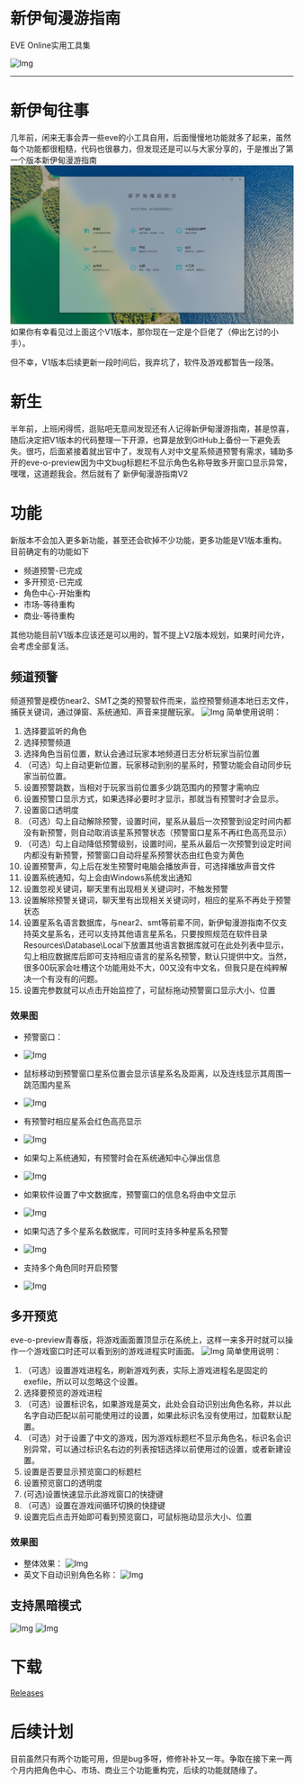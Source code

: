 # 新伊甸漫游指南
EVE Online实用工具集

![Img](https://github.com/qedsd/TheGuideToTheNewEden/blob/master/Img/home.png?raw=true?raw=true)

---

# 新伊甸往事

几年前，闲来无事会弄一些eve的小工具自用，后面慢慢地功能就多了起来，虽然每个功能都很粗糙，代码也很暴力，但发现还是可以与大家分享的，于是推出了第一个版本新伊甸漫游指南
![Img](https://github.com/qedsd/TheGuideToTheNewEden/blob/master/Img/homeV1.jpg?raw=true?raw=true)
如果你有幸看见过上面这个V1版本，那你现在一定是个巨佬了（伸出乞讨的小手）。

但不幸，V1版本后续更新一段时间后，我弃坑了，软件及游戏都暂告一段落。

# 新生
半年前，上班闲得慌，逛贴吧无意间发现还有人记得新伊甸漫游指南，甚是惊喜，随后决定把V1版本的代码整理一下开源，也算是放到GitHub上备份一下避免丢失。很巧，后面紧接着就出官中了，发现有人对中文星系频道预警有需求，辅助多开的eve-o-preview因为中文bug标题栏不显示角色名称导致多开窗口显示异常，嘿嘿，这道题我会。然后就有了
新伊甸漫游指南V2

# 功能
新版本不会加入更多新功能，甚至还会砍掉不少功能，更多功能是V1版本重构。目前确定有的功能如下
- 频道预警-已完成
- 多开预览-已完成
- 角色中心-开始重构
- 市场-等待重构
- 商业-等待重构

其他功能目前V1版本应该还是可以用的，暂不提上V2版本规划，如果时间允许，会考虑全部复活。

## 频道预警
频道预警是模仿near2、SMT之类的预警软件而来，监控预警频道本地日志文件，捕获关键词，通过弹窗、系统通知、声音来提醒玩家。
![Img](https://github.com/qedsd/TheGuideToTheNewEden/blob/master/Img/intel1.png?raw=true?raw=true)
简单使用说明：
1. 选择要监听的角色
2. 选择预警频道
3. 选择角色当前位置，默认会通过玩家本地频道日志分析玩家当前位置
4. （可选）勾上自动更新位置，玩家移动到别的星系时，预警功能会自动同步玩家当前位置。
5. 设置预警跳数，当相对于玩家当前位置多少跳范围内的预警才需响应
6. 设置预警口显示方式，如果选择必要时才显示，那就当有预警时才会显示。
7. 设置窗口透明度
8. （可选）勾上自动解除预警，设置时间，星系从最后一次预警到设定时间内都没有新预警，则自动取消该星系预警状态（预警窗口星系不再红色高亮显示）
9. （可选）勾上自动降低预警级别，设置时间，星系从最后一次预警到设定时间内都没有新预警，预警窗口自动将星系预警状态由红色变为黄色
10. 设置预警声，勾上后在发生预警时电脑会播放声音，可选择播放声音文件
11. 设置系统通知，勾上会由Windows系统发出通知
12. 设置忽视关键词，聊天里有出现相关关键词时，不触发预警
13. 设置解除预警关键词，聊天里有出现相关关键词时，相应的星系不再处于预警状态
14. 设置星系名语言数据库，与near2、smt等前辈不同，新伊甸漫游指南不仅支持英文星系名，还可以支持其他语言星系名，只要按照规范在软件目录Resources\Database\Local下放置其他语言数据库就可在此处列表中显示，勾上相应数据库后即可支持相应语言的星系名预警，默认只提供中文。当然，很多00玩家会吐槽这个功能用处不大，00又没有中文名，但我只是在纯粹解决一个有没有的问题。
15. 设置完参数就可以点击开始监控了，可鼠标拖动预警窗口显示大小、位置

### 效果图
- 预警窗口：
- ![Img](https://github.com/qedsd/TheGuideToTheNewEden/blob/master/Img/intel2.png?raw=true?raw=true)

- 鼠标移动到预警窗口星系位置会显示该星系名及距离，以及连线显示其周围一跳范围内星系
- ![Img](https://github.com/qedsd/TheGuideToTheNewEden/blob/master/Img/intel3.png?raw=true?raw=true)

- 有预警时相应星系会红色高亮显示
- ![Img](https://github.com/qedsd/TheGuideToTheNewEden/blob/master/Img/intel4.png?raw=true?raw=true)

- 如果勾上系统通知，有预警时会在系统通知中心弹出信息
- ![Img](https://github.com/qedsd/TheGuideToTheNewEden/blob/master/Img/intel5.png?raw=true?raw=true)

- 如果软件设置了中文数据库，预警窗口的信息名将由中文显示
- ![Img](https://github.com/qedsd/TheGuideToTheNewEden/blob/master/Img/intelInZhDb.png?raw=true?raw=true)

- 如果勾选了多个星系名数据库，可同时支持多种星系名预警
- ![Img](https://github.com/qedsd/TheGuideToTheNewEden/blob/master/Img/intelMutilLang.png?raw=true?raw=true)

- 支持多个角色同时开启预警
- ![Img](https://github.com/qedsd/TheGuideToTheNewEden/blob/master/Img/mutilIntel.png?raw=true?raw=true)

## 多开预览
eve-o-preview青春版，将游戏画面置顶显示在系统上，这样一来多开时就可以操作一个游戏窗口时还可以看到别的游戏进程实时画面。
![Img](https://github.com/qedsd/TheGuideToTheNewEden/blob/master/Img/preview0.png?raw=true?raw=true)
简单使用说明：
1. （可选）设置游戏进程名，刷新游戏列表，实际上游戏进程名是固定的exefile，所以可以忽略这个设置。
2. 选择要预览的游戏进程
3. （可选）设置标识名，如果游戏是英文，此处会自动识别出角色名称，并以此名字自动匹配以前可能使用过的设置，如果此标识名没有使用过，加载默认配置。
4. （可选）对于设置了中文的游戏，因为游戏标题栏不显示角色名，标识名会识别异常，可以通过标识名右边的列表按钮选择以前使用过的设置，或者新建设置。
5. 设置是否要显示预览窗口的标题栏
6. 设置预览窗口的透明度
7. (可选)设置快速显示此游戏窗口的快捷键
8. （可选）设置在游戏间循环切换的快捷键
9. 设置完后点击开始即可看到预览窗口，可鼠标拖动显示大小、位置


### 效果图
- 整体效果：
![Img](https://github.com/qedsd/TheGuideToTheNewEden/blob/master/Img/preview1.png?raw=true?raw=true)
- 英文下自动识别角色名称：
![Img](https://github.com/qedsd/TheGuideToTheNewEden/blob/master/Img/previewInEn.png?raw=true?raw=true)


## 支持黑暗模式
![Img](https://github.com/qedsd/TheGuideToTheNewEden/blob/master/Img/darkthemeHome.png?raw=true?raw=true)
![Img](https://github.com/qedsd/TheGuideToTheNewEden/blob/master/Img/darkthemeAll.png?raw=true?raw=true)

# 下载
[Releases](https://github.com/qedsd/TheGuideToTheNewEden/releases)

# 后续计划
目前虽然只有两个功能可用，但是bug多呀，修修补补又一年。争取在接下来一两个月内把角色中心、市场、商业三个功能重构完，后续的功能就随缘了。
